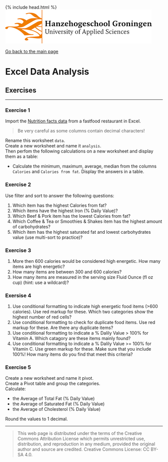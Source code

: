 {% include head.html %}
![Hanze](../hanze/hanze.png)

[Go back to the main page](../index.md)


# Excel Data Analysis

## Exercises

---

### Exercise 1

Import the [Nutrition facts data](https://www.kaggle.com/datasets/mcdonalds/nutrition-facts) from a fastfood restaurant in Excel.

> Be very careful as some columns contain decimal characters!

Rename this worksheet `data`.  
Create a new worksheet and name it `analysis`.  
Then perfom the following calculations on a new worksheet and display them as a table:  

- Calculate the minimum, maximum, average, median from the columns `Calories` and `Calories from fat`. Display the answers in a table.  

### Exercise 2

Use filter and sort to answer the following questions:  
1. Which item has the highest Calories from fat?  
2. Which items have the highest Iron (% Daily Value)?  
3. Which Beef & Pork item has the lowest Calories from fat?  
4. Which Coffee & Tea or Smoothies & Shakes item has the highest amount of carbohydrates?  
5. Which item has the highest saturated fat and lowest carbohydrates value (use multi-sort to practice)?  

### Exercise 3

1. More then 600 calories would be considered high energetic. How many items are high energetic?  
2. How many items are between 300 and 600 calories?  
3. How many items are measured in the serving size Fluid Ounce (fl oz cup) (hint: use a wildcard)?  

### Exersise 4

1. Use conditional formatting to indicate high energetic food items (>600 calories). Use red markup for these. Which two categories show the highest number of red cells?  
2. Use conditional formatting to check for duplicate food items. Use red markup for these. Are there any duplicate items?  
3. Use conditional formatting to indicate a % Dalily Value > 100% for Vitamin A. Which catagory are these items mainly found?  
4. Use conditional formatting to indicate a % Dalily Value >= 100% for Vitamin C. Use green markup for these. Make sure that you include 100%! How many items do you find that meet this criteria?  


### Exercise 5

Create a new worksheet and name it pivot.  
Create a Pivot table and group the categories.  
Calculate:  
- the Average of Total Fat (% Daily Value)  
- the Average of Saturated Fat (% Daily Value)  
- the Average of Cholesterol (% Daily Value)  

Round the values to 1 decimal.  


---


>This web page is distributed under the terms of the Creative Commons Attribution License which permits unrestricted use, distribution, and reproduction in any medium, provided the original author and source are credited.
>Creative Commons License: CC BY-SA 4.0.

